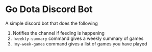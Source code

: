 # Go Dota Discord Bot

A simple discord bot that does the following

1. Notifies the channel if feeding is happening
2. `!weekly-summary` command gives a weekly summary of games
3. `!my-week-games` command gives a list of games you have played

